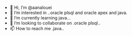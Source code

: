 - 👋 Hi, I’m @aanalouei
- 👀 I’m interested in ..oracle plsql and oracle apex and java.
- 🌱 I’m currently learning java...
- 💞️ I’m looking to collaborate on .oracle plsql..
- 📫 How to reach me .java..

<!---
aanalouei/aanalouei is a ✨ special ✨ repository because its `README.md` (this file) appears on your GitHub profile.
You can click the Preview link to take a look at your changes.
--->
